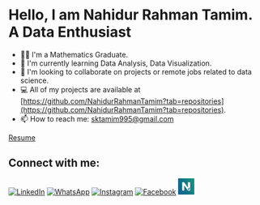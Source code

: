 # Hello, I am Nahidur Rahman Tamim. A Data Enthusiast

- 👨‍💻 I'm a Mathematics Graduate.
- 🌱 I'm currently learning Data Analysis, Data Visualization.
- 💼 I'm looking to collaborate on projects or remote jobs related to data science.
- 💻 All of my projects are available at [https://github.com/NahidurRahmanTamim?tab=repositories](https://github.com/NahidurRahmanTamim?tab=repositories).
- 📫 How to reach me: [sktamim995@gmail.com](mailto:sktamim995@gmail.com)

[Resume](link-to-resume)

## Connect with me:
<a href="https://www.linkedin.com/in/nahidurrahmantamim"><img src="https://upload.wikimedia.org/wikipedia/commons/c/ca/LinkedIn_logo_initials.png" width="32" height="32" alt="LinkedIn"></a>
<a href="https://wa.me/01996194771"><img src="https://upload.wikimedia.org/wikipedia/commons/6/6b/WhatsApp.svg" width="32" height="32" alt="WhatsApp"></a>
<a href="https://www.instagram.com/_tamiim._/"><img src="https://upload.wikimedia.org/wikipedia/commons/a/a5/Instagram_icon.png" width="32" height="32" alt="Instagram"></a>
<a href="https://www.facebook.com/nahidurrahman.tamim"><img src="https://upload.wikimedia.org/wikipedia/commons/5/51/Facebook_f_logo_%282019%29.svg" width="32" height="32" alt="Facebook"></a>
<a href="https://taamiim.netlify.app/"><img src="portfolio-logo.png" width="32" height="32" alt="Portfolio"></a>
<!--
**NahidurRahmanTamim/NahidurRahmanTamim** is a ✨ _special_ ✨ repository because its `README.md` (this file) appears on your GitHub profile.

Here are some ideas to get you started:

- 🔭 I’m currently working on ...
- 🌱 I’m currently learning ...
- 👯 I’m looking to collaborate on ...
- 🤔 I’m looking for help with ...
- 💬 Ask me about ...
- 📫 How to reach me: ...
- 😄 Pronouns: ...
- ⚡ Fun fact: ...
-->
